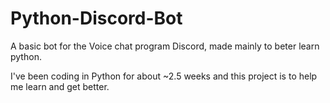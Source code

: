 # Python-Discord-Bot
A basic bot for the Voice chat program Discord, made mainly to beter learn python.

I've been coding in Python for about ~2.5 weeks and this project is to help me learn and get better.
